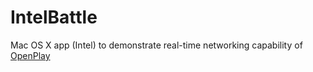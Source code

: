 # IntelBattle
Mac OS X app (Intel) to demonstrate real-time networking capability of [OpenPlay](https://github.com/mistysoftware/openplay)

